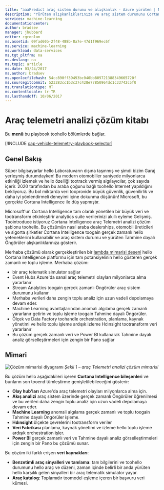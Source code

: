 ```yaml
---
title: "aaaPredict araç sistem durumu ve alışkanlık - Azure yürüten | Microsoft Docs"
description: "Yürüten alışkanlıklarınıza ve araç sistem durumunu Cortana Intelligence toogain gerçek zamanlı ve Tahmine dayalı Öngörüler Hello özelliklerini kullanın."
services: machine-learning
documentationcenter: 
author: bradsev
manager: jhubbard
editor: cgronlun
ms.assetid: 09fad60b-2f48-488b-8a7e-47d1f969ec6f
ms.service: machine-learning
ms.workload: data-services
ms.tgt_pltfrm: na
ms.devlang: na
ms.topic: article
ms.date: 03/24/2017
ms.author: bradsev
ms.openlocfilehash: 54cc890ff39493bc040bb809721388349665720f
ms.sourcegitcommit: 523283cc1b3c37c428e77850964dc1c33742c5f0
ms.translationtype: MT
ms.contentlocale: tr-TR
ms.lasthandoff: 10/06/2017
---
```

# <a name="vehicle-telemetry-analytics-solution-playbook"></a>Araç telemetri analizi çözüm kitabı
Bu **menü** bu playbook toohello bölümlerde bağlar. 

[!INCLUDE [cap-vehicle-telemetry-playbook-selector](../../includes/cap-vehicle-telemetry-playbook-selector.md)]

## <a name="overview"></a>Genel Bakış
Süper bilgisayarlar hello Laboratuvarın dışına taşınmış ve şimdi bizim Garaj yerleşmiş durumdayken! Bu modern otomobiller saniyede milyonlarca etkinliği izlemek ve hello özelliği tootrack vermiş algılayıcılar, çok sayıda içerir. 2020 tarafından bu araba çoğunu bağlı toohello Internet yapıldığını bekliyoruz. Bu bol miktarda veri tooprovide büyük güvenlik, güvenilirlik ve daha iyi yönlendirmeli deneyimi içine dokunma düşünün! Microsoft, bu gerçekte Cortana Intelligence ile düş yapmıştır.

Microsoft'un Cortana Intelligence tam olarak yönetilen bir büyük veri ve tootransform etkinleştirir analytics suite verilerinizi akıllı eyleme Gelişmiş. Toointroduce istiyoruz Cortana Intelligence araç Telemetri analizi çözüm şablonu toohello. Bu çözümün nasıl araba dealerships, otomobil üreticileri ve sigorta şirketler Cortana Intelligence toogain gerçek zamanlı hello yeteneklerini kullanabilir ve araç sistem durumu ve yürüten Tahmine dayalı Öngörüler alışkanlıklarınıza gösterir. 

Merhaba çözümü olarak gerçekleştirilen bir [lambda mimarisi deseni](https://en.wikipedia.org/wiki/Lambda_architecture) hello Cortana Intelligence platformu için tam potansiyelinin hello gösteren gerçek zamanlı ve toplu işleme. Merhaba çözüm: 

* bir araç telematik simulator sağlar
* Event Hubs Azure'da sanal araç telemetri olayları milyonlarca alma yararlanır 
* Stream Analytics toogain gerçek zamanlı Öngörüler araç sistem durumunu kullanır
* Merhaba verileri daha zengin toplu analiz için uzun vadeli depolamaya devam eder. 
* Machine Learning avantajlarından anomali algılama gerçek zamanlı yararlanır getirin ve toplu işleme toogain Tahmine dayalı Öngörüler.
* Ölçek ve Data Factory toohandle orchestration, planlama, kaynak yönetimi ve hello toplu işleme ardışık izleme Hdınsight tootransform veri yararlanır 
* Bu çözüm gerçek zamanlı veri ve Power BI kullanarak Tahmine dayalı analiz görselleştirmeleri için zengin bir Pano sağlar

## <a name="architecture"></a>Mimari
![Çözüm mimarisi diyagramı](./media/cortana-analytics-playbook-vehicle-telemetry/fig1-vehicle-telemetry-annalytics-solution-architecture.png)
*Şekil 1 – araç Telemetri analizi çözüm mimarisi*

Bu çözüm hello aşağıdakileri içeren **Cortana Intelligence bileşenleri** ve bunların son tooend tümleştirme genişletilebileceğini gösterir:

* **Olay hub'ları** Azure'da araç telemetri olayları milyonlarca alma için.
* **Akış analizi** araç sistem üzerinde gerçek zamanlı Öngörüler öğrenilmesi ve bu verileri daha zengin toplu analiz için uzun vadeli depolamaya devam eder.
* **Machine Learning** anomali algılama gerçek zamanlı ve toplu toogain Tahmine dayalı Öngörüler işleme.
* **Hdınsight** ölçekte çevrelerini tootransform veriler
* **Veri Fabrikası** planlama, kaynak yönetimi ve izleme hello toplu işleme ardışık orchestration işler.
* **Power BI** gerçek zamanlı veri ve Tahmine dayalı analiz görselleştirmeleri için zengin bir Pano bu çözümü sunar.

Bu çözüm iki farklı erişen **veri kaynakları**: 

* **Benzetimli araç sinyalleri ve tanılama**: tanı bilgilerini ve toohello durumunu hello araç ve düzeni, zaman içinde belirli bir anda yürüten hello karşılık gelen sinyalleri bir araç telematik simulator yayar. 
* **Araç katalog**: Toplamıdır toomodel eşleme içeren bir başvuru veri kümesi.


